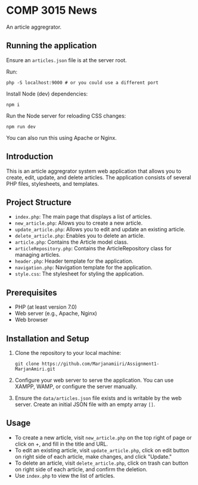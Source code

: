 # COMP 3015 News

An article aggregrator. 

## Running the application

Ensure an `articles.json` file is at the server root.

Run:

```
php -S localhost:9000 # or you could use a different port
```

Install Node (dev) dependencies:

```
npm i
```

Run the Node server for reloading CSS changes:

```
npm run dev
```

You can also run this using Apache or Nginx.

## Introduction

This is an article aggregrator system web application that allows you to create, edit, update, and delete articles. The application consists of several PHP files, stylesheets, and templates.

## Project Structure

- `index.php`: The main page that displays a list of articles.
- `new_article.php`: Allows you to create a new article.
- `update_article.php`: Allows you to edit and update an existing article.
- `delete_article.php`: Enables you to delete an article.
- `article.php`: Contains the Article model class.
- `articleRepository.php`: Contains the ArticleRepository class for managing articles.
- `header.php`: Header template for the application.
- `navigation.php`: Navigation template for the application.
- `style.css`: The stylesheet for styling the application.

## Prerequisites

- PHP (at least version 7.0)
- Web server (e.g., Apache, Nginx)
- Web browser

## Installation and Setup


1. Clone the repository to your local machine:

    ```shell
    git clone https://github.com/Marjanamiiri/Assignment1-MarjanAmiri.git
    ```

2. Configure your web server to serve the application. You can use XAMPP, WAMP, or configure the server manually.

3. Ensure the `data/articles.json` file exists and is writable by the web server. Create an initial JSON file with an empty array `[]`.

## Usage

- To create a new article, visit `new_article.php` on the top right of page or click on +, and fill in the title and URL.
- To edit an existing article, visit `update_article.php`, click on edit button on right side of each article, make changes, and click "Update."
- To delete an article, visit `delete_article.php`, click on trash can button on right side of each article, and confirm the deletion.
- Use `index.php` to view the list of articles.
